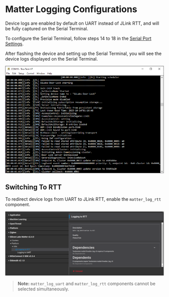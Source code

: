 # Matter Logging Configurations

Device logs are enabled by default on UART instead of JLink RTT, and will be fully captured on the Serial Terminal.

To configure the Serial Terminal, follow steps 14 to 18 in the [Serial Port Settings](/matter/{build-docspace-version}/matter-overview-guides/serial-port-communications).

After flashing the device and setting up the Serial Terminal, you will see the device logs displayed on the Serial Terminal.

![Silicon Labs - design](./images/tera-term-uart-logging.png)

## Switching To RTT

To redirect device logs from UART to JLink RTT, enable the `matter_log_rtt` component.

![Silicon Labs - design](./images/select-jlink-rtt-logging.png)

> **Note:** `matter_log_uart` and `matter_log_rtt` components cannot be selected simultaneously.
